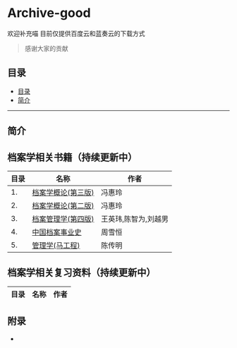 # Archive-good
欢迎补充喵
目前仅提供百度云和蓝奏云的下载方式
>感谢大家的贡献


## 目录

- [目录](#目录)
- [简介](#简介)
---
## 简介

## 档案学相关书籍（持续更新中）
| 目录                                  | 名称                   |作者               |
| ---------------------------------------- | ---------------------------------------- |----------------------------------------|
|1.|[档案学概论(第三版)]()|冯惠玲|
|2.|[档案学概论(第二版)]()|冯惠玲|
|3.|[档案管理学(第四版)]()|王英玮,陈智为,刘越男|
|4.|[中国档案事业史]()|周雪恒|
|5.|[管理学(马工程)]()|陈传明|

## 档案学相关复习资料（持续更新中）
| 目录                                  | 名称                   |作者               |
| ---------------------------------------- | ---------------------------------------- |----------------------------------------|

## 附录
-
